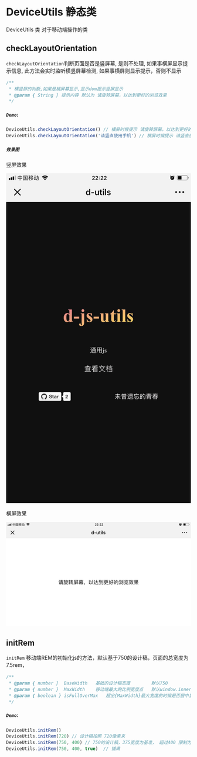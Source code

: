 # DeviceUtils 静态类
DeviceUtils  类 对于移动端操作的类

## checkLayoutOrientation
`checkLayoutOrientation`判断页面是否是竖屏幕,  是则不处理, 如果事横屏显示提示信息, 此方法会实时监听横竖屏幕检测, 如果事横屏则显示提示，否则不显示
```js
/**
 * 横竖屏的判断,如果是横屏幕显示,显示dom提示竖屏显示
 * @param { String } 提示内容 默认为 请旋转屏幕，以达到更好的浏览效果
 */
```
##### `Demo`:
```js
DeviceUtils.checkLayoutOrientation() // 横屏时候提示 请旋转屏幕，以达到更好的浏览效果
DeviceUtils.checkLayoutOrientation('请竖直使用手机') // 横屏时候提示 请竖直使用手机
```
##### `效果图`
竖屏效果

![竖屏](./../assets/device/checkLayoutOrientation/checkLayoutOrientation-1.jpeg ':size=320px')

横屏效果

![横屏](./../assets/device/checkLayoutOrientation/checkLayoutOrientation-2.jpeg ':size=540px')

## initRem
`initRem` 移动端REM的初始化js的方法，默认基于750的设计稿，页面的总宽度为7.5rem，
```js
/**
 * @param { number }  BaseWidth   基础的设计稿宽度        默认750
 * @param { number }  MaxWidth    移动端最大的比例宽度点   默认window.innerWidth
 * @param { boolean } isFullOverMax   超出{MaxWidth}最大宽度的时候是否居中显示(body居中的前提是超出设定的宽度以及isFullOverMax=false)   默认false
 */
```
##### `Demo`:
```js
DeviceUtils.initRem()
DeviceUtils.initRem(720) // 设计稿按照 720像素来 
DeviceUtils.initRem(750, 400) // 750的设计稿，375宽度为基准， 超过400 限制为400，且默认不铺满
DeviceUtils.initRem(750, 400, true)  // 铺满
```

